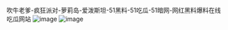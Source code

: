 
吹牛老爹-疯狂派对-萝莉岛-爱泼斯坦-51黑料-51吃瓜-51暗网-网红黑料爆料在线吃瓜网站
![image](https://github.com/user-attachments/assets/d7b3ad8b-5c8b-4233-b704-5941654b9e22)
![image](https://github.com/user-attachments/assets/b7061af3-8686-40db-a9e1-ac46eae962a1)
